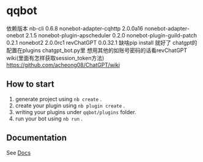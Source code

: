 # qqbot

依赖版本
nb-cli                     0.6.8
nonebot-adapter-cqhttp     2.0.0a16
nonebot-adapter-onebot     2.1.5
nonebot-plugin-apscheduler 0.2.0
nonebot-plugin-guild-patch 0.2.1
nonebot2                   2.0.0rc1
revChatGPT                 0.0.32.1
缺啥pip install 就好了
chatgpt的配置在plugins chatgpt_bot.py里
想用其他的如账号密码的话看revChatGPT wiki(里面有怎样获取session_token方法)
https://github.com/acheong08/ChatGPT/wiki

## How to start

1. generate project using `nb create` .
2. create your plugin using `nb plugin create` .
3. writing your plugins under `qqbot/plugins` folder.
4. run your bot using `nb run` .

## Documentation

See [Docs](https://v2.nonebot.dev/)
